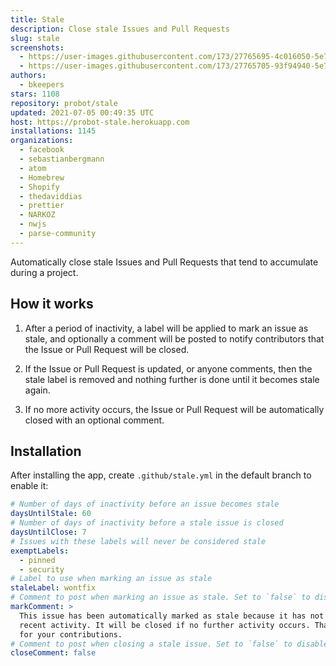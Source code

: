 ```yaml
---
title: Stale
description: Close stale Issues and Pull Requests
slug: stale
screenshots:
  - https://user-images.githubusercontent.com/173/27765695-4c016050-5e7e-11e7-9016-c2f6d8c27da4.png
  - https://user-images.githubusercontent.com/173/27765705-93f94940-5e7e-11e7-8527-3a91bb64ca70.png
authors:
  - bkeepers
stars: 1108
repository: probot/stale
updated: 2021-07-05 00:49:35 UTC
host: https://probot-stale.herokuapp.com
installations: 1145
organizations:
  - facebook
  - sebastianbergmann
  - atom
  - Homebrew
  - Shopify
  - thedaviddias
  - prettier
  - NARKOZ
  - nwjs
  - parse-community
---
```


Automatically close stale Issues and Pull Requests that tend to accumulate during a project.

## How it works

1. After a period of inactivity, a label will be applied to mark an issue as stale, and optionally a comment will be posted to notify contributors that the Issue or Pull Request will be closed.

1. If the Issue or Pull Request is updated, or anyone comments, then the stale label is removed and nothing further is done until it becomes stale again.

1. If no more activity occurs, the Issue or Pull Request will be automatically closed with an optional comment.

## Installation

After installing the app, create `.github/stale.yml` in the default branch to enable it:

```yml
# Number of days of inactivity before an issue becomes stale
daysUntilStale: 60
# Number of days of inactivity before a stale issue is closed
daysUntilClose: 7
# Issues with these labels will never be considered stale
exemptLabels:
  - pinned
  - security
# Label to use when marking an issue as stale
staleLabel: wontfix
# Comment to post when marking an issue as stale. Set to `false` to disable
markComment: >
  This issue has been automatically marked as stale because it has not had
  recent activity. It will be closed if no further activity occurs. Thank you
  for your contributions.
# Comment to post when closing a stale issue. Set to `false` to disable
closeComment: false
```
